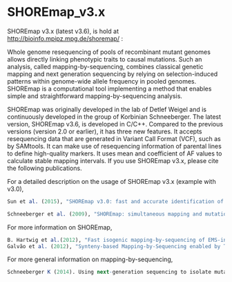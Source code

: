 # SHOREmap_v3.x

SHOREmap v3.x (latest v3.6), is hold at http://bioinfo.mpipz.mpg.de/shoremap/ : 

Whole genome resequencing of pools of recombinant mutant genomes allows directly linking phenotypic traits to causal mutations. Such an analysis, called mapping-by-sequencing, combines classical genetic mapping and next generation sequencing by relying on selection-induced patterns within genome-wide allele frequency in pooled genomes. SHOREmap is a computational tool implementing a method that enables simple and straightforward mapping-by-sequencing analysis.

SHOREmap was originally developed in the lab of Detlef Weigel and is continuously developed in the group of Korbinian Schneeberger. The latest version, SHOREmap v3.6, is developed in C/C++. Compared to the previous versions (version 2.0 or earlier), it has three new features. It accepts resequencing data that are generated in Variant Call Format (VCF), such as by SAMtools. It can make use of resequencing information of parental lines to define high-quality markers. It uses mean and coefficient of AF values to calculate stable mapping intervals.
If you use SHOREmap v3.x, please cite the following publications.

For a detailed description on the usage of SHOREmap v3.x (example with v3.0),

```R
Sun et al. (2015), "SHOREmap v3.0: fast and accurate identification of causal mutations from forward genetic screens". In: Alonso, J.M., and Stepanova, A.N. (Eds.), Plant Functional Genomics: Methods and Protocols (pp381-395), 2nd Edition, New York: Springer.
```

```R
Schneeberger et al. (2009), "SHOREmap: simultaneous mapping and mutation identification by deep sequencing", Nature Methods.
```

For more information on SHOREmap,

```R
B. Hartwig et al.(2012), "Fast isogenic mapping-by-sequencing of EMS-induced mutant bulks", Plant Physiology.
Galvão et al. (2012), "Synteny-based Mapping-by-Sequencing enabled by Targeted Enrichment", Plant Journal.
```

For more general information on mapping-by-sequencing,

```R
Schneeberger K (2014). Using next-generation sequencing to isolate mutant genes from forward genetic screens. Nature Rev. Genet.. 
```
